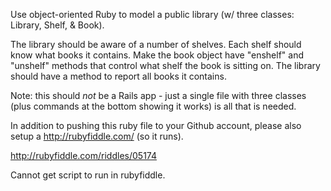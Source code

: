 Use object-oriented Ruby to model a public library (w/ three classes: Library, Shelf, & Book).

The library should be aware of a number of shelves. Each shelf should know what books it contains. Make the book object have "enshelf" and "unshelf" methods that control what shelf the book is sitting on. The library should have a method to report all books it contains. 

Note: this should *not* be a Rails app - just a single file with three classes (plus commands at the bottom showing it works) is all that is needed. 

In addition to pushing this ruby file to your Github account, please also setup a http://rubyfiddle.com/ (so it runs).

http://rubyfiddle.com/riddles/05174

Cannot get script to run in rubyfiddle.